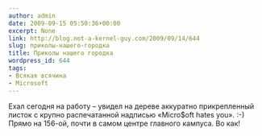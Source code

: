 ```yaml
---
author: admin
date: 2009-09-15 05:50:36+00:00
excerpt: None
link: http://blog.not-a-kernel-guy.com/2009/09/14/644
slug: приколы-нашего-городка
title: Приколы нашего городка
wordpress_id: 644
tags:
- Всякая всячина
- Microsoft
---
```


Ехал сегодня на работу – увидел на дереве аккуратно прикрепленный листок с крупно распечатанной надписью «Micro$oft hates you». :-) Прямо на 156-ой, почти в самом центре главного кампуса. Во как!
